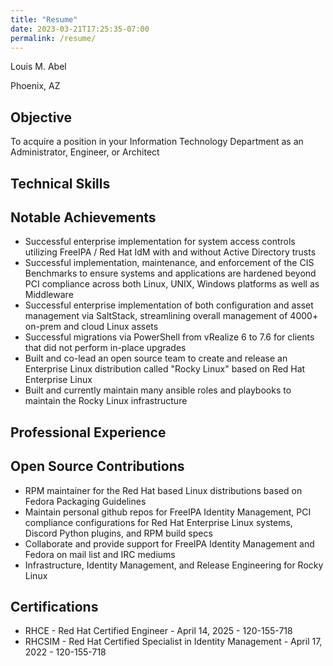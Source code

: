 ```yaml
---
title: "Resume"
date: 2023-03-21T17:25:35-07:00
permalink: /resume/
---
```


Louis M. Abel

Phoenix, AZ

## Objective 

To acquire a position in your Information Technology Department as an Administrator, Engineer, or Architect

## Technical Skills

## Notable Achievements

* Successful enterprise implementation for system access controls utilizing FreeIPA / Red Hat IdM with and without Active Directory trusts
* Successful implementation, maintenance, and enforcement of the CIS Benchmarks to ensure systems and applications are hardened beyond PCI compliance across both Linux, UNIX, Windows platforms as well as Middleware
* Successful enterprise implementation of both configuration and asset management via SaltStack, streamlining overall management of 4000+ on-prem and cloud Linux assets
* Successful migrations via PowerShell from vRealize 6 to 7.6 for clients that did not perform in-place upgrades
* Built and co-lead an open source team to create and release an Enterprise Linux distribution called "Rocky Linux" based on Red Hat Enterprise Linux
* Built and currently maintain many ansible roles and playbooks to maintain the Rocky Linux infrastructure

## Professional Experience

## Open Source Contributions

* RPM maintainer for the Red Hat based Linux distributions based on Fedora Packaging Guidelines
* Maintain personal github repos for FreeIPA Identity Management, PCI compliance configurations for Red Hat Enterprise Linux systems, Discord Python plugins, and RPM build specs
* Collaborate and provide support for FreeIPA Identity Management and Fedora on mail list and IRC mediums
* Infrastructure, Identity Management, and Release Engineering for Rocky Linux

## Certifications

* RHCE - Red Hat Certified Engineer - April 14, 2025 - 120-155-718
* RHCSIM - Red Hat Certified Specialist in Identity Management - April 17, 2022 - 120-155-718
